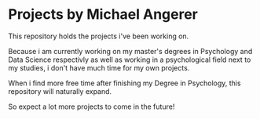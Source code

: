 # Projects by Michael Angerer

This repository holds the projects i've been working on. 

Because i am currently working on my master's degrees in Psychology and Data Science respectivly as well as working in a psychological field next to my studies, i don't have much time for my own projects.

When i find more free time after finishing my Degree in Psychology, this repository will naturally expand.

So expect a lot more projects to come in the future!
